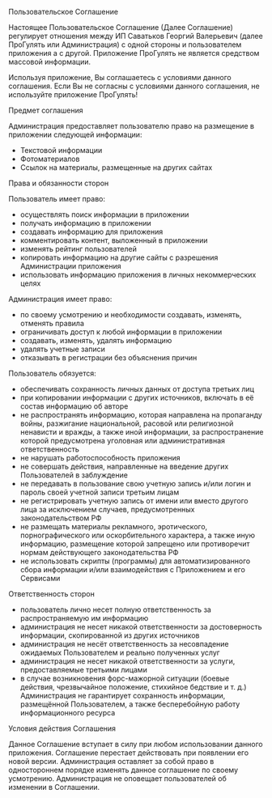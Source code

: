 Пользовательское Соглашение

Настоящее Пользовательское Соглашение (Далее Соглашение) регулирует отношения между ИП Саватьков Георгий Валерьевич (далее ПроГулять или Администрация) с одной стороны и пользователем приложения а с другой.
Приложение ПроГулять не является средством массовой информации.

Используя приложение, Вы соглашаетесь с условиями данного соглашения. Если Вы не согласны с условиями данного соглашения, не используйте приложение ПроГулять!

Предмет соглашения

Администрация предоставляет пользователю право на размещение в приложении следующей информации:
- Текстовой информации
- Фотоматериалов
- Ссылок на материалы, размещенные на других сайтах

Права и обязанности сторон

Пользователь имеет право:
- осуществлять поиск информации в приложении
- получать информацию в приложении
- создавать информацию для приложения
- комментировать контент, выложенный в приложении
- изменять рейтинг пользователей
- копировать информацию на другие сайты с разрешения Администрации приложения
- использовать информацию приложения в личных некоммерческих целях

Администрация имеет право:
- по своему усмотрению и необходимости создавать, изменять, отменять правила
- ограничивать доступ к любой информации в приложении
- создавать, изменять, удалять информацию
- удалять учетные записи
- отказывать в регистрации без объяснения причин

Пользователь обязуется:
- обеспечивать сохранность личных данных от доступа третьих лиц
- при копировании информации с других источников, включать в её состав информацию об авторе
- не распространять информацию, которая направлена на пропаганду войны, разжигание национальной, расовой или религиозной ненависти и вражды, а также иной информации, за распространение которой предусмотрена уголовная или административная ответственность
- не нарушать работоспособность приложения
- не совершать действия, направленные на введение других Пользователей в заблуждение
- не передавать в пользование свою учетную запись и/или логин и пароль своей учетной записи третьим лицам
- не регистрировать учетную запись от имени или вместо другого лица за исключением случаев, предусмотренных законодательством РФ
- не размещать материалы рекламного, эротического, порнографического или оскорбительного характера, а также иную информацию, размещение которой запрещено или противоречит нормам действующего законодательства РФ
- не использовать скрипты (программы) для автоматизированного сбора информации и/или взаимодействия с Приложением и его Сервисами


Ответственность сторон

- пользователь лично несет полную ответственность за распространяемую им информацию
- администрация не несет никакой ответственности за достоверность информации, скопированной из других источников
- администрация не несёт ответственность за несовпадение ожидаемых Пользователем и реально полученных услуг
- администрация не несет никакой ответственности за услуги, предоставляемые третьими лицами
- в случае возникновения форс-мажорной ситуации (боевые действия, чрезвычайное положение, стихийное бедствие и т. д.) Администрация не гарантирует сохранность информации, размещённой Пользователем, а также бесперебойную работу информационного ресурса

Условия действия Соглашения

Данное Соглашение вступает в силу при любом использовании данного приложения.
Соглашение перестает действовать при появлении его новой версии.
Администрация оставляет за собой право в одностороннем порядке изменять данное соглашение по своему усмотрению.
Администрация не оповещает пользователей об изменении в Соглашении.
